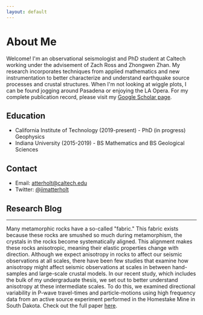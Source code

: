 ```yaml
---
layout: default
---
```


# About Me

Welcome! I'm an observational seismologist and PhD student at Caltech working under the advisement of Zach Ross and Zhongwen Zhan. My research incorporates techniques from applied mathematics and new instrumentation to better characterize and understand earthquake source processes and crustal structures. When I'm not looking at wiggle plots, I can be found jogging around Pasadena or enjoying the LA Opera. For my complete publication record, please visit my [Google Scholar page](https://scholar.google.com/citations?user=1rW1gSwAAAAJ&hl=en&oi=ao).

## Education

*   California Institute of Technology (2019-present) - PhD (in progress) Geophysics
*   Indiana University (2015-2019) - BS Mathematics and BS Geological Sciences

## Contact

*   Email: atterholt@caltech.edu
*   Twitter: [@jimatterholt](https://twitter.com/jimatterholt?lang=en)

## Research Blog
* * *

Many metamorphic rocks have a so-called "fabric." This fabric exists because these rocks are smushed so much during metamorphism, the crystals in the rocks become systematically aligned. This alignment makes these rocks anisotropic, meaning their elastic properties change with direction. Although we expect anisotropy in rocks to affect our seismic observations at all scales, there have been few studies that examine how anisotropy might affect seismic observations at scales in between hand-samples and large-scale crustal models. In our recent study, which includes the bulk of my undergraduate thesis, we set out to better understand anisotropy at these intermediate scales. To do this, we examined directional variability in P-wave travel-times and particle-motions using high frequency data from an active source experiment performed in the Homestake Mine in South Dakota. Check out the full paper [here](https://academic.oup.com/gji/article/224/1/121/5900977?login=true).
